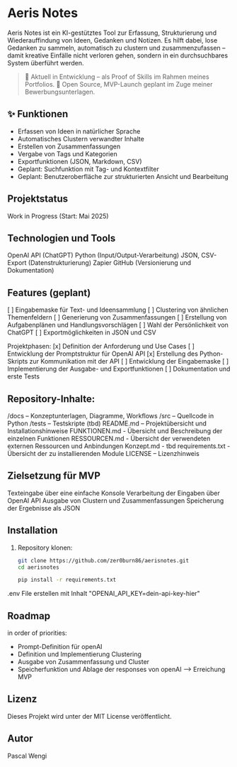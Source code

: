 # Aeris Notes

Aeris Notes ist ein KI-gestütztes Tool zur Erfassung, Strukturierung und Wiederauffindung von Ideen, Gedanken und Notizen.
Es hilft dabei, lose Gedanken zu sammeln, automatisch zu clustern und zusammenzufassen – damit kreative Einfälle nicht verloren gehen, sondern in ein durchsuchbares System überführt werden.

> 🔧 Aktuell in Entwicklung – als Proof of Skills im Rahmen meines Portfolios.
> 🧪 Open Source, MVP-Launch geplant im Zuge meiner Bewerbungsunterlagen.

## ✨ Funktionen

- Erfassen von Ideen in natürlicher Sprache  
- Automatisches Clustern verwandter Inhalte  
- Erstellen von Zusammenfassungen  
- Vergabe von Tags und Kategorien  
- Exportfunktionen (JSON, Markdown, CSV)  
- Geplant: Suchfunktion mit Tag- und Kontextfilter  
- Geplant: Benutzeroberfläche zur strukturierten Ansicht und Bearbeitung

## Projektstatus

Work in Progress (Start: Mai 2025)

## Technologien und Tools 

OpenAI API (ChatGPT)
Python (Input/Output-Verarbeitung)
JSON, CSV-Export (Datenstrukturierung)
Zapier 
GitHub (Versionierung und Dokumentation)

## Features (geplant)

[ ] Eingabemaske für Text- und Ideensammlung
[ ] Clustering von ähnlichen Themenfeldern
[ ] Generierung von Zusammenfassungen
[ ] Erstellung von Aufgabenplänen und Handlungsvorschlägen
[ ] Wahl der Persönlichkeit von ChatGPT
[ ] Exportmöglichkeiten in JSON und CSV

Projektphasen:
[x] Definition der Anforderung und Use Cases
[ ] Entwicklung der Promptstruktur für OpenAI API
[x] Erstellung des Python-Skripts zur Kommunikation mit der API
[ ] Entwicklung der Eingabemaske
[ ] Implementierung der Ausgabe- und Exportfunktionen
[ ] Dokumentation und erste Tests 

## Repository-Inhalte:

/docs – Konzeptunterlagen, Diagramme, Workflows
/src – Quellcode in Python
/tests – Testskripte (tbd)
README.md – Projektübersicht und Installationshinweise
FUNKTIONEN.md - Übersicht und Beschreibung der einzelnen Funktionen
RESSOURCEN.md - Übersicht der verwendeten externen Ressourcen und Anbindungen
Konzept.md - tbd
requirements.txt - Übersicht der zu installierenden Module
LICENSE – Lizenzhinweis

## Zielsetzung für MVP 

Texteingabe über eine einfache Konsole
Verarbeitung der Eingaben über OpenAI API
Ausgabe von Clustern und Zusammenfassungen
Speicherung der Ergebnisse als JSON

## Installation 

1. Repository klonen:
   ```bash
   git clone https://github.com/zer0burn86/aerisnotes.git
   cd aerisnotes

   pip install -r requirements.txt

 .env File erstellen mit Inhalt "OPENAI_API_KEY=dein-api-key-hier" 

## Roadmap

in order of priorities:
- Prompt-Definition für openAI
- Definition und Implementierung Clustering
- Ausgabe von Zusammenfassung und Cluster
- Speicherfunktion und Ablage der responses von openAI
--> Erreichung MVP

## Lizenz

Dieses Projekt wird unter der MIT License veröffentlicht.

## Autor

Pascal Wengi


